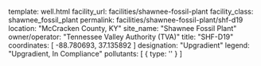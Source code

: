 template: well.html
facility_url: facilities/shawnee-fossil-plant
facility_class: shawnee_fossil_plant
permalink: facilities/shawnee-fossil-plant/shf-d19
location: "McCracken County, KY"
site_name: "Shawnee Fossil Plant"
owner/operator: "Tennessee Valley Authority (TVA)"
title: "SHF-D19"
coordinates: [
  -88.780693,
  37.135892
]
designation: "Upgradient"
legend: "Upgradient, In Compliance"
pollutants: [
  {
    type: ''
  }
]



